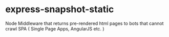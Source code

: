 express-snapshot-static
=======================

Node Middleware that returns pre-rendered html pages to bots that cannot crawl SPA ( Single Page Apps, AngularJS etc. )
